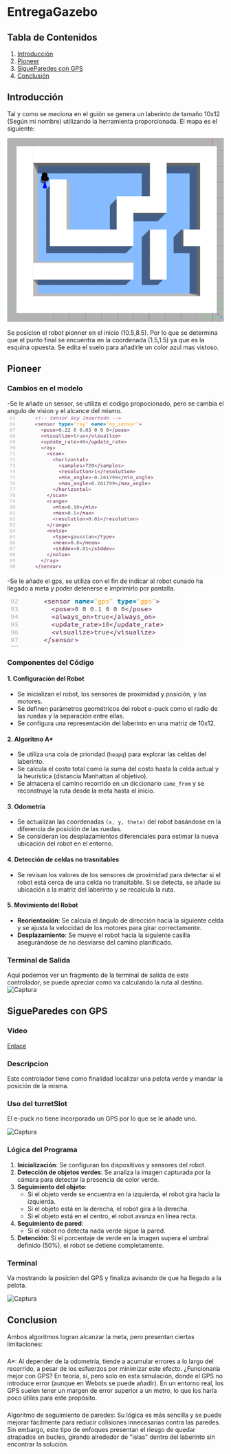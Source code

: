 # EntregaGazebo
## Tabla de Contenidos
1. [Introducción](#Introduccion)
2. [Pioneer](#Pioneer)
3. [SigueParedes con GPS](#Sigueparedes)
4. [Conclusión](#i4)
## Introducción <a name="Introduccion"></a>
Tal y como se meciona en el guión se genera un laberinto de tamaño 10x12 (Según mi nombre) utilizando la herramienta proporcionada. El mapa es el siguiente:

![Captura](images/mapa.png)

Se posicion el robot pionner en el inicio (10.5,8.5). Por lo que se determina que el punto final se encuentra en la coordenada (1.5,1.5) ya que es la esquina opuesta. Se edita el suelo para añadirle un color azul mas vistoso.

## Pioneer <a name="Pioneer"></a>

### Cambios en el modelo 

-Se le añade un sensor, se utiliza el codigo propocionado, pero se cambia el angulo de vision y el alcance del mismo.  
![Captura](images/sensor_add.png)

-Se le añade el gps, se utiliza con el fin de indicar al robot cunado ha llegado a meta y poder detenerse e imprimirlo por pantalla. 

![Captura](images/gps_add.png)


### Componentes del Código

#### 1. **Configuración del Robot**
- Se inicializan el robot, los sensores de proximidad y posición, y los motores.
- Se definen parámetros geométricos del robot e-puck como el radio de las ruedas y la separación entre ellas.
- Se configura una representación del laberinto en una matriz de 10x12.

#### 2. **Algoritmo A***
- Se utiliza una cola de prioridad (`heapq`) para explorar las celdas del laberinto.
- Se calcula el costo total como la suma del costo hasta la celda actual y la heurística (distancia Manhattan al objetivo).
- Se almacena el camino recorrido en un diccionario `came_from` y se reconstruye la ruta desde la meta hasta el inicio.

#### 3. **Odometría**
- Se actualizan las coordenadas `(x, y, theta)` del robot basándose en la diferencia de posición de las ruedas.
- Se consideran los desplazamientos diferenciales para estimar la nueva ubicación del robot en el entorno.

#### 4. **Detección de celdas no trasnitables**
- Se revisan los valores de los sensores de proximidad para detectar si el robot está cerca de una celda no transitable. Si se detecta, se añade su ubicación a la matriz del laberinto y se recalcula la ruta.

#### 5. **Movimiento del Robot**
- **Reorientación**: Se calcula el ángulo de dirección hacia la siguiente celda y se ajusta la velocidad de los motores para girar correctamente.
- **Desplazamiento**: Se mueve el robot hacia la siguiente casilla asegurándose de no desviarse del camino planificado.
### Terminal de Salida
Aqui podemos ver un fragmento de la terminal de salida de este controlador, se puede apreciar como va calculando la ruta al destino.
![Captura](Images/TerminalAstar.png)


## SigueParedes con GPS <a name="Sigueparedes"></a>
### Video
[Enlace](https://youtu.be/G5IKbE7ssrU)
### Descripcion
Este controlador tiene como finalidad localizar una pelota verde y mandar la posición de la misma. 
### Uso del turretSlot
El e-puck no tiene incorporado un GPS por lo que se le añade uno. 

![Captura](Images/Uso_turretSlot.png)

### Lógica del Programa
1. **Inicialización**: Se configuran los dispositivos y sensores del robot.
2. **Detección de objetos verdes**: Se analiza la imagen capturada por la cámara para detectar la presencia de color verde.
3. **Seguimiento del objeto**:
   - Si el objeto verde se encuentra en la izquierda, el robot gira hacia la izquierda.
   - Si el objeto está en la derecha, el robot gira a la derecha.
   - Si el objeto está en el centro, el robot avanza en línea recta.
4. **Seguimiento de pared**:
   - Si el robot no detecta nada verde sigue la pared. 
5. **Detención**: Si el porcentaje de verde en la imagen supera el umbral definido (50%), el robot se detiene completamente.
### Terminal
Va mostrando la posicion del GPS y finaliza avisando de que ha llegado a la pelota.

![Captura](Images/TerminalSigueParedes.png)

## Conclusion <a name="i4"></a>
Ambos algoritmos logran alcanzar la meta, pero presentan ciertas limitaciones:
### 
A*: Al depender de la odometría, tiende a acumular errores a lo largo del recorrido, a pesar de los esfuerzos por minimizar este efecto. ¿Funcionaría mejor con GPS? En teoría, sí, pero solo en esta simulación, donde el GPS no introduce error (aunque en Webots se puede añadir). En un entorno real, los GPS suelen tener un margen de error superior a un metro, lo que los haría poco útiles para este propósito.
### 
Algoritmo de seguimiento de paredes: Su lógica es más sencilla y se puede mejorar fácilmente para reducir colisiones innecesarias contra las paredes. Sin embargo, este tipo de enfoques presentan el riesgo de quedar atrapados en bucles, girando alrededor de "islas" dentro del laberinto sin encontrar la solución.

